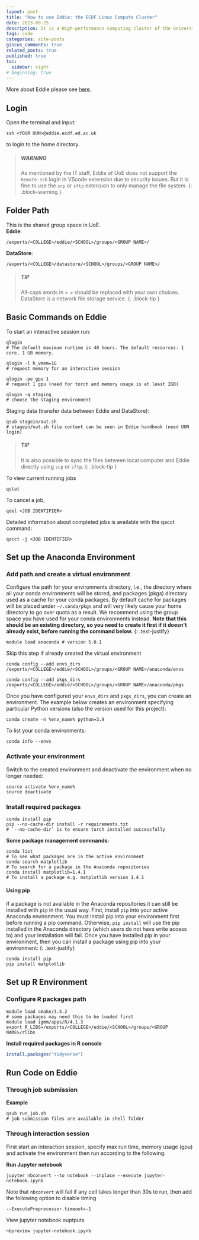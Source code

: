```yaml
---
layout: post
title: "How to use Eddie: the ECDF Linux Compute Cluster"
date: 2023-09-25
description: It is a High-performance computing cluster of the University of Edinburgh
tags: code
categories: site-posts
giscus_comments: true
related_posts: true
published: true
toc:
  sidebar: right
# beginning: true
---
```

More about Eddie please see [here](https://www.ed.ac.uk/information-services/research-support/research-computing/ecdf/high-performance-computing).

## **Login**
Open the terminal and input:
```shell
ssh <YOUR UUN>@eddie.ecdf.ed.ac.uk
```
to login to the home directory.
> ##### WARNING
> As mentioned by the IT staff, Eddie of UoE does not support the `Remote-ssh` login in VScode extension due to security issues. 
> But it is fine to use the `scp` or `sftp` extension to only manage the file system.
{: .block-warning }

## **Folder Path**
This is the shared group space in UoE. \
**Eddie**:
```
/exports/<COLLEGE>/eddie/<SCHOOL>/groups/<GROUP NAME>/
```

**DataStore**: 
```
/exports/<COLLEGE>/datastore/<SCHOOL>/groups/<GROUP NAME>/
```
> ##### TIP
> All-caps words in `< >` should be replaced with your own choices.
> DataStore is a network file storage service.
{: .block-tip }

## **Basic Commands on Eddie**
To start an interactive session run:
```shell
qlogin 
# The default maximum runtime is 48 hours. The default resources: 1 core, 1 GB memory.

qlogin -l h_vmem=1G 
# request memory for an interactive session

qlogin -pe gpu 1 
# request 1 gpu (need for torch and memory usage is at least 2GB)

qlogin -q staging 
# choose the staging environment
```

Staging data (transfer data between Eddie and DataStore):
```shell
qsub stagein/out.sh 
# stagein/out.sh file content can be seen in Eddie handbook (need UUN login)
```
> ##### TIP
> It is also possible to sync the files between local computer and Eddie directly using `scp` or `sftp`.
{: .block-tip }

To view current running jobs
```shell
qstat
```
To cancel a job,
```shell
qdel <JOB IDENTIFIER>
```
Detailed information about completed jobs is available with the qacct command:
```shell
qacct -j <JOB IDENTIFIER>
```

## **Set up the Anaconda Environment**

### Add path and create a virtual environment
Configure the path for your environments directory, i.e., the directory where all your conda environments will be stored, and packages (pkgs) directory used as a cache for your conda packages. By default cache for packages will be placed under `~/.conda/pkgs` and will very likely cause your home directory to go over quota as a result. We recommend using the group space you have used for your conda environments instead. **Note that this should be an existing directory, so you need to create it first if it doesn't already exist, before running the command below.**
{: .text-justify}
```shell
module load anaconda # version 5.0.1
```
Skip this step if already created the virtual environment
```shell
conda config --add envs_dirs /exports/<COLLEGE>/eddie/<SCHOOL>/groups/<GROUP NAME>/anaconda/envs

conda config --add pkgs_dirs /exports/<COLLEGE>/eddie/<SCHOOL>/groups/<GROUP NAME>/anaconda/pkgs
```
Once you have configured your `envs_dirs` and `pkgs_dirs`, you can create an environment. The example below creates an environment specifying particular Python versions (also the version used for this project):
```shell
conda create -n %env_name% python=3.9
```
To list your conda environments:
```shell
conda info --envs
```

### Activate your environment
Switch to the created environment and deactivate the environment when no longer needed:
```shell
source activate %env_name%
source deactivate
```

### Install required packages
```shell
conda install pip
pip --no-cache-dir install -r requirements.txt 
# `--no-cache-dir` is to ensure torch installed successfully
```
**Some package management commands:**
```shell
conda list 
# To see what packages are in the active environment
conda search matplotlib 
# To search for a package in the Anaconda repositories
conda install matplotlib=1.4.1 
# To install a package e.g. matplotlib version 1.4.1
```

#### Using pip
If a package is not available in the Anaconda repositories it can still be installed with `pip` in the usual way. First, install `pip` into your active Anaconda environment. You must install pip into your environment first before running a pip command. Otherwise, `pip install` will use the pip installed in the Anaconda directory (which users do not have write access to) and your installation will fail. Once you have installed pip in your environment, then you can install a package using pip into your environment:
{: .text-justify}
```shell
conda install pip
pip install matplotlib
```

## **Set up R Environment**

### Configure R packages path
```shell
module load cmake/3.5.2
# some packages may need this to be loaded first
module load igmm/apps/R/4.1.3
export R_LIBS=/exports/<COLLEGE>/eddie/<SCHOOL>/groups/<GROUP NAME>/rlibs
```

**Install required packages in R console**
```R
install.packages("tidyverse")
```

## **Run Code on Eddie**
### Through job submission
**Example**
```shell
qsub run_job.sh 
# job submission files are available in shell folder
```

### Through interaction session
First start an interaction session, specify max run time, memory usage (gpu) and activate the environment then run according to the following:

**Run Jupyter notebook**
```shell
jupyter nbconvert --to notebook --inplace --execute jupyter-notebook.ipynb
```
Note that `nbconvert` will fail if any cell takes longer than 30s to run, then add the following option to disable timing
```
--ExecutePreprocessor.timeout=-1
```
View jupyter notebook ouptputs
```shell
nbpreview jupyter-notebook.ipynb
```
